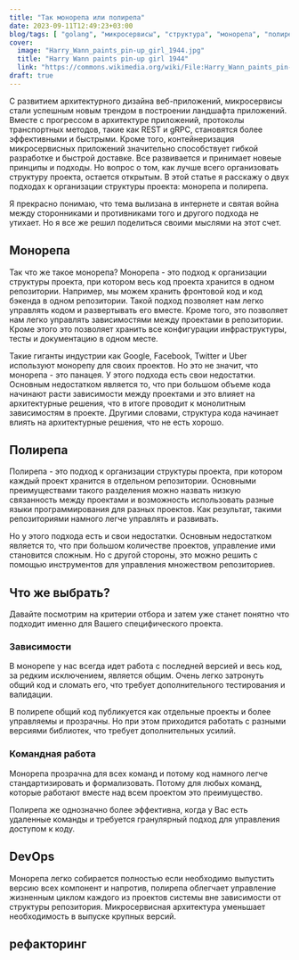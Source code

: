 ```yaml
---
title: "Так монорепа или полирепа"
date: 2023-09-11T12:49:23+03:00
blog/tags: [ "golang", "микросервисы", "структура", "монорепа", "полирепа" ]
cover:
  image: "Harry_Wann_paints_pin-up_girl_1944.jpg"
  title: "Harry Wann paints pin-up girl 1944"
  link: "https://commons.wikimedia.org/wiki/File:Harry_Wann_paints_pin-up_girl_1944.jpg"
draft: true
---
```


С развитием архитектурного дизайна веб-приложений, микросервисы стали успешным новым трендом в построении ландшафта
приложений. Вместе с прогрессом в архитектуре приложений, протоколы транспортных методов, такие как REST и gRPC,
становятся более эффективными и быстрыми. Кроме того, контейнеризация микросервисных приложений значительно способствует
гибкой разработке и быстрой доставке. Все развивается и принимает новеые принципы и подходы. Но вопрос о том, как лучше
всего организовать структуру проекта, остается открытым. В этой статье я расскажу о двух подходах к организации
структуры проекта: монорепа и полирепа.

Я прекрасно понимаю, что тема вылизана в интернете и святая война между сторонниками и противниками того и другого
подхода не утихает. Но я все же решил поделиться своими мыслями на этот счет.

<!--more-->

## Монорепа

Так что же такое монорепа? Монорепа - это подход к организации структуры проекта, при котором весь код проекта хранится
в одном репозитории. Например, мы можем хранить фронтовой код и код бэкенда в одном репозитории. Такой подход позволяет
нам легко управлять кодом и развертывать его вместе. Кроме того, это позволяет нам легко управлять зависимостями между
проектами в репозитории. Кроме этого это позволяет хранить все конфигурации инфраструктуры, тесты и документацию в одном
месте.

Такие гиганты индустрии как Google, Facebook, Twitter и Uber используют монорепу для своих проектов. Но это не значит,
что монорепа - это панацея. У этого подхода есть свои недостатки. Основным недостатком является то, что при большом
объеме кода начинают расти зависимости между проектами и это влияет на архитектурные решения, что в итоге проводит к
монолитным зависимостям в проекте. Другими словами, структура кода начинает влиять на архитектурные решения, что не есть
хорошо.

## Полирепа

Полирепа - это подход к организации структуры проекта, при котором каждый проект хранится в отдельном репозитории.
Основными преимуществами такого разделения можно назвать низкую связанность между проектами и возможность использовать
разные языки программирования для разных проектов. Как результат, такими репозиториями намного легче управлять и
развивать.

Но у этого подхода есть и свои недостатки. Основным недостатком является то, что при большом количестве проектов,
управление ими становится сложным. Но с другой стороны, это можно решить с помощью инструментов для управления
множеством репозиториев.

## Что же выбрать?

Давайте посмотрим на критерии отбора и затем уже станет понятно что подходит именно для Вашего специфического проекта.

### Зависимости

В монорепе у нас всегда идет работа с последней версией и весь код, за редким исключением, является общим. Очень легко
затронуть общий код и сломать его, что требует дополнительного тестирования и валидации.

В полирепе общий код публикуется как отдельные проекты и более управляемы и прозрачны. Но при этом приходится работать с
разными версиями библиотек, что требует дополнительных усилий.

### Командная работа

Монорепа прозрачна для всех команд и потому код намного легче стандартизировать и формализовать. Потому для любых
команд, которые работают вместе над всем проектом это преимущество.

Полирепа же однозначно более эффективна, когда у Вас есть удаленные команды и требуется гранулярный подход для
управления доступом к коду.

## DevOps

Монорепа легко собирается полностью если необходимо выпустить версию всех компонент и напротив, полирепа облегчает
управление жизненным циклом каждого из проектов системы вне зависимости от структуры репозитория. Микросервисная
архитектура уменьшает необходимость в выпуске крупных версий.

## рефакторинг
